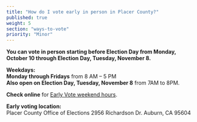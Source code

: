```yaml
---
title: "How do I vote early in person in Placer County?"
published: true
weight: 5
section: "ways-to-vote"
priority: "Minor"
---
```


**You can vote in person starting before Election Day from Monday, October 10 through Election Day, Tuesday, November 8.**  

**Weekdays:**  
**Monday through Fridays** from 8 AM – 5 PM  
**Also open on Election Day, Tuesday, November 8** from 7AM to 8PM.  

**Check online** for [Early Vote weekend hours](http://www.placerelections.com/voting-before-election-day.aspx).  

**Early voting location:**  
Placer County Office of Elections 2956 Richardson Dr. Auburn, CA 95604  
